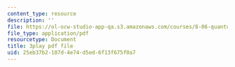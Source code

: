 ```yaml
---
content_type: resource
description: ''
file: https://ol-ocw-studio-app-qa.s3.amazonaws.com/courses/8-06-quantum-physics-iii-spring-2018/25eb37b2107d4e74d5ed6f13f675f0a7_Du9eDHwGeAw.pdf
file_type: application/pdf
resourcetype: Document
title: 3play pdf file
uid: 25eb37b2-107d-4e74-d5ed-6f13f675f0a7
---
```

